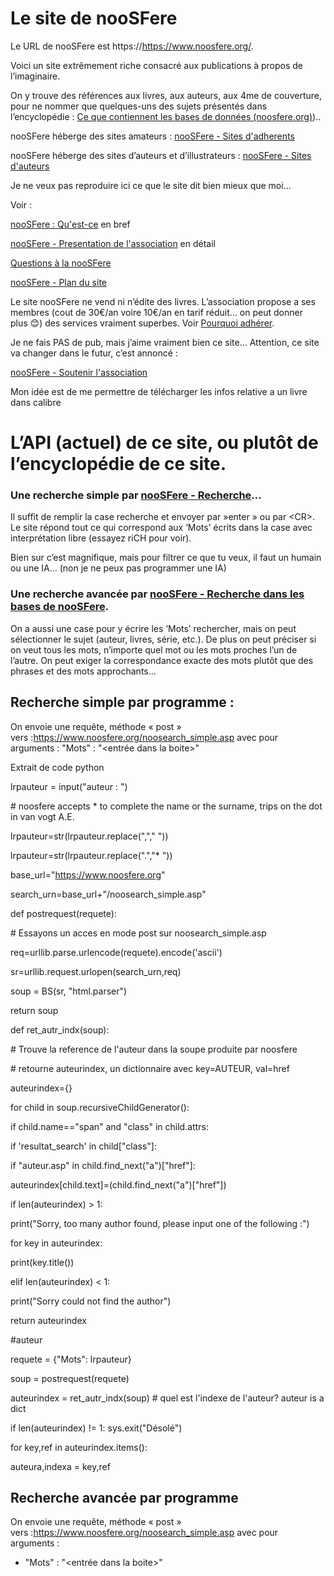 # Le site de nooSFere

Le URL de nooSFere est https://https://www.noosfere.org/.

Voici un site extrêmement riche consacré aux publications à propos de
l’imaginaire.

On y trouve des références aux livres, aux auteurs, aux 4me de
couverture, pour ne nommer que quelques-uns des sujets présentés dans
l’encyclopédie : [Ce que contiennent les bases de données
(noosfere.org)](https://www.noosfere.org/noosfere/pro/stats_bases.asp))..

nooSFere héberge des sites amateurs : [nooSFere - Sites
d'adherents](https://www.noosfere.org/noosfere/heberges.asp)

nooSFere héberge des sites d’auteurs et d’illustrateurs : [nooSFere -
Sites d'auteurs](https://www.noosfere.org/noosfere/sites_auteurs.asp)

Je ne veux pas reproduire ici ce que le site dit bien mieux que moi…

Voir :

[nooSFere :
Qu'est-ce](https://www.noosfere.org/noosfere/assoc/qu_estce.asp) en bref

[nooSFere - Presentation de
l'association](https://www.noosfere.org/noosfere/assoc/statuts.asp) en
détail

[Questions à la
nooSFere](https://www.noosfere.org/icarus/articles/article.asp?numarticle=463)

[nooSFere - Plan du site](https://www.noosfere.org/actu/news.asp)

Le site nooSFere ne vend ni n’édite des livres. L’association propose a
ses membres (cout de 30€/an voire 10€/an en tarif réduit… on peut donner
plus 😊) des services vraiment superbes. Voir [Pourquoi
adhérer](https://www.noosfere.org/noosfere/assoc/pourquoi.asp).

Je ne fais PAS de pub, mais j’aime vraiment bien ce site… Attention, ce
site va changer dans le futur, c’est annoncé :

[nooSFere - Soutenir
l'association](https://www.noosfere.org/noosfere/assoc/don.asp)

Mon idée est de me permettre de télécharger les infos relative a un
livre dans calibre

# L’API (actuel) de ce site, ou plutôt de l’encyclopédie de ce site.

### Une recherche simple par [nooSFere - Recherche](https://www.noosfere.org/noosearch_simple.asp)… 

Il suffit de remplir la case recherche et envoyer par »enter » ou par
&lt;CR&gt;. Le site répond tout ce qui correspond aux ‘Mots’ écrits dans
la case avec interprétation libre (essayez riCH pour voir).

Bien sur c’est magnifique, mais pour filtrer ce que tu veux, il faut un
humain ou une IA… (non je ne peux pas programmer une IA)

### Une recherche avancée par [nooSFere - Recherche dans les bases de nooSFere](https://www.noosfere.org/livres/noosearch.asp).

On a aussi une case pour y écrire les ‘Mots’ rechercher, mais on peut
sélectionner le sujet (auteur, livres, série, etc.). De plus on peut
préciser si on veut tous les mots, n’importe quel mot ou les mots
proches l’un de l’autre. On peut exiger la correspondance exacte des
mots plutôt que des phrases et des mots approchants…

## Recherche simple par programme :

On envoie une requête, méthode « post »
vers :<https://www.noosfere.org/noosearch_simple.asp> avec pour
arguments : "Mots" : "&lt;entrée dans la boite&gt;"

Extrait de code python

lrpauteur = input("auteur : ")

\# noosfere accepts \* to complete the name or the surname, trips on the
dot in van vogt A.E.

lrpauteur=str(lrpauteur.replace(","," "))

lrpauteur=str(lrpauteur.replace(".","\* "))

base\_url="https://www.noosfere.org"

search\_urn=base\_url+"/noosearch\_simple.asp"

def postrequest(requete):

\# Essayons un acces en mode post sur noosearch\_simple.asp

req=urllib.parse.urlencode(requete).encode('ascii')

sr=urllib.request.urlopen(search\_urn,req)

soup = BS(sr, "html.parser")

return soup

def ret\_autr\_indx(soup):

\# Trouve la reference de l'auteur dans la soupe produite par noosfere

\# retourne auteurindex, un dictionnaire avec key=AUTEUR, val=href

auteurindex={}

for child in soup.recursiveChildGenerator():

if child.name=="span" and "class" in child.attrs:

if 'resultat\_search' in child\["class"\]:

if "auteur.asp" in child.find\_next("a")\["href"\]:

auteurindex\[child.text\]=(child.find\_next("a")\["href"\])

if len(auteurindex) &gt; 1:

print("Sorry, too many author found, please input one of the following
:")

for key in auteurindex:

print(key.title())

elif len(auteurindex) &lt; 1:

print("Sorry could not find the author")

return auteurindex

\#auteur

requete = {"Mots": lrpauteur}

soup = postrequest(requete)

auteurindex = ret\_autr\_indx(soup) \# quel est l'indexe de l'auteur?
auteur is a dict

if len(auteurindex) != 1: sys.exit("Désolé")

for key,ref in auteurindex.items():

auteura,indexa = key,ref

## Recherche avancée par programme

On envoie une requête, méthode « post »
vers :<https://www.noosfere.org/noosearch_simple.asp> avec pour
arguments :

-   "Mots" : "&lt;entrée dans la boite&gt;"
